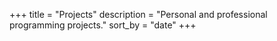+++
title = "Projects"
description = "Personal and professional programming projects."
sort_by = "date"
+++
